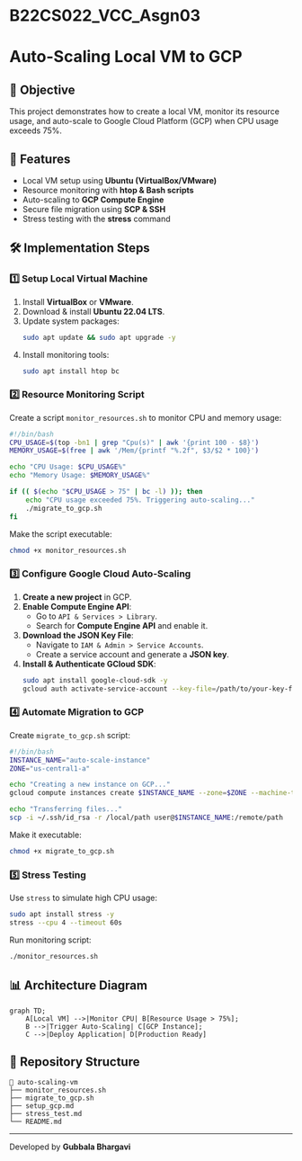 # B22CS022_VCC_Asgn03
# Auto-Scaling Local VM to GCP

## 📌 Objective
This project demonstrates how to create a local VM, monitor its resource usage, and auto-scale to Google Cloud Platform (GCP) when CPU usage exceeds 75%.

## 🚀 Features
- Local VM setup using **Ubuntu (VirtualBox/VMware)**
- Resource monitoring with **htop & Bash scripts**
- Auto-scaling to **GCP Compute Engine**
- Secure file migration using **SCP & SSH**
- Stress testing with the **stress** command

## 🛠️ Implementation Steps

### 1️⃣ Setup Local Virtual Machine
1. Install **VirtualBox** or **VMware**.
2. Download & install **Ubuntu 22.04 LTS**.
3. Update system packages:
   ```sh
   sudo apt update && sudo apt upgrade -y
   ```
4. Install monitoring tools:
   ```sh
   sudo apt install htop bc
   ```

### 2️⃣ Resource Monitoring Script
Create a script `monitor_resources.sh` to monitor CPU and memory usage:
```sh
#!/bin/bash
CPU_USAGE=$(top -bn1 | grep "Cpu(s)" | awk '{print 100 - $8}')
MEMORY_USAGE=$(free | awk '/Mem/{printf "%.2f", $3/$2 * 100}')

echo "CPU Usage: $CPU_USAGE%"
echo "Memory Usage: $MEMORY_USAGE%"

if (( $(echo "$CPU_USAGE > 75" | bc -l) )); then
    echo "CPU usage exceeded 75%. Triggering auto-scaling..."
    ./migrate_to_gcp.sh
fi
```
Make the script executable:
```sh
chmod +x monitor_resources.sh
```

### 3️⃣ Configure Google Cloud Auto-Scaling
1. **Create a new project** in GCP.
2. **Enable Compute Engine API**:
   - Go to `API & Services > Library`.
   - Search for **Compute Engine API** and enable it.
3. **Download the JSON Key File**:
   - Navigate to `IAM & Admin > Service Accounts`.
   - Create a service account and generate a **JSON key**.
4. **Install & Authenticate GCloud SDK**:
   ```sh
   sudo apt install google-cloud-sdk -y
   gcloud auth activate-service-account --key-file=/path/to/your-key-file.json
   ```

### 4️⃣ Automate Migration to GCP
Create `migrate_to_gcp.sh` script:
```sh
#!/bin/bash
INSTANCE_NAME="auto-scale-instance"
ZONE="us-central1-a"

echo "Creating a new instance on GCP..."
gcloud compute instances create $INSTANCE_NAME --zone=$ZONE --machine-type=e2-medium --image-family=ubuntu-2204-lts --image-project=ubuntu-os-cloud

echo "Transferring files..."
scp -i ~/.ssh/id_rsa -r /local/path user@$INSTANCE_NAME:/remote/path
```
Make it executable:
```sh
chmod +x migrate_to_gcp.sh
```

### 5️⃣ Stress Testing
Use `stress` to simulate high CPU usage:
```sh
sudo apt install stress -y
stress --cpu 4 --timeout 60s
```
Run monitoring script:
```sh
./monitor_resources.sh
```

## 📊 Architecture Diagram
```mermaid
graph TD;
    A[Local VM] -->|Monitor CPU| B[Resource Usage > 75%];
    B -->|Trigger Auto-Scaling| C[GCP Instance];
    C -->|Deploy Application| D[Production Ready]
```


## 📂 Repository Structure
```
📂 auto-scaling-vm
├── monitor_resources.sh
├── migrate_to_gcp.sh
├── setup_gcp.md
├── stress_test.md
└── README.md
```


---
Developed by **Gubbala Bhargavi**
